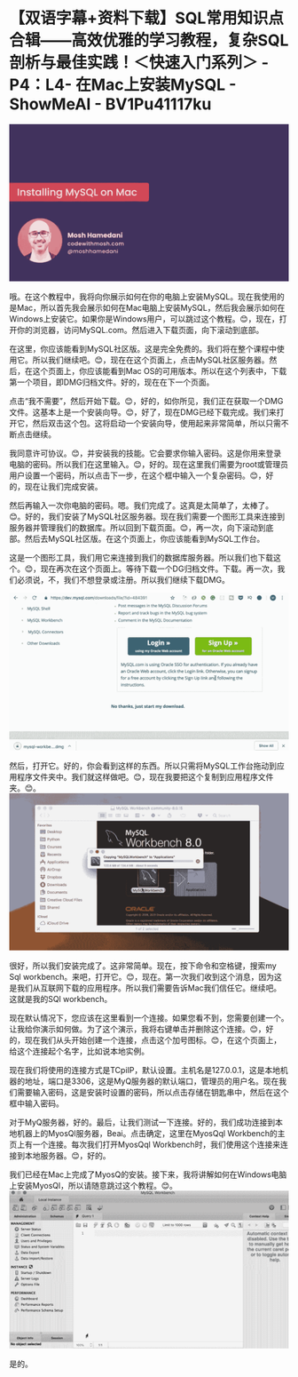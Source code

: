 # 【双语字幕+资料下载】SQL常用知识点合辑——高效优雅的学习教程，复杂SQL剖析与最佳实践！＜快速入门系列＞ - P4：L4- 在Mac上安装MySQL - ShowMeAI - BV1Pu41117ku

![](img/00ef5f07fbdae9a975a3e66fe2b003c7_0.png)

哦。在这个教程中，我将向你展示如何在你的电脑上安装MySQL。现在我使用的是Mac，所以首先我会展示如何在Mac电脑上安装MySQL，然后我会展示如何在Windows上安装它。如果你是Windows用户，可以跳过这个教程。😊，现在，打开你的浏览器，访问MySQL.com。然后进入下载页面，向下滚动到底部。

在这里，你应该能看到MySQL社区版。这是完全免费的。我们将在整个课程中使用它。所以我们继续吧。😊，现在在这个页面上，点击MySQL社区服务器。然后，在这个页面上，你应该能看到Mac OS的可用版本。所以在这个列表中，下载第一个项目，即DMG归档文件。好的，现在在下一个页面。

点击“我不需要”，然后开始下载。😊，好的，如你所见，我们正在获取一个DMG文件。这基本上是一个安装向导。😊，好了，现在DMG已经下载完成。我们来打开它，然后双击这个包。这将启动一个安装向导，使用起来非常简单，所以只需不断点击继续。

我同意许可协议。😊，并安装我的技能。它会要求你输入密码。这是你用来登录电脑的密码。所以我们在这里输入。😊，好的。现在这里我们需要为root或管理员用户设置一个密码，所以点击下一步，在这个框中输入一个复杂密码。😊，好的，现在让我们完成安装。

然后再输入一次你电脑的密码。嗯。我们完成了。这真是太简单了，太棒了。😊。好的，我们安装了MySQL社区服务器。现在我们需要一个图形工具来连接到服务器并管理我们的数据库。所以回到下载页面。😊，再一次，向下滚动到底部。然后去MySQL社区版。在这个页面上，你应该能看到MySQL工作台。

这是一个图形工具，我们用它来连接到我们的数据库服务器。所以我们也下载这个。😊，现在再次在这个页面上。等待下载一个DG归档文件。下载。再一次，我们必须说，不，我们不想登录或注册。所以我们继续下载DMG。

![](img/00ef5f07fbdae9a975a3e66fe2b003c7_2.png)

然后，打开它。好的，你会看到这样的东西。所以只需将MySQL工作台拖动到应用程序文件夹中。我们就这样做吧。😊，现在我要把这个复制到应用程序文件夹。😊。![](img/00ef5f07fbdae9a975a3e66fe2b003c7_4.png)

很好，所以我们安装完成了。这非常简单。现在，按下命令和空格键，搜索my Sql workbench。来吧，打开它。😊，现在。第一次我们收到这个消息，因为这是我们从互联网下载的应用程序。所以我们需要告诉Mac我们信任它。继续吧。这就是我的SQl workbench。

现在默认情况下，您应该在这里看到一个连接。如果您看不到，您需要创建一个。让我给你演示如何做。为了这个演示，我将右键单击并删除这个连接。😊，好的，现在我们从头开始创建一个连接，点击这个加号图标。😊，在这个页面上，给这个连接起个名字，比如说本地实例。

现在我们将使用的连接方式是TCpiIP，默认设置。主机名是127.0.0.1，这是本地机器的地址，端口是3306，这是MyQ服务器的默认端口，管理员的用户名。现在我们需要输入密码，这是安装时设置的密码，所以点击存储在钥匙串中，然后在这个框中输入密码。

对于MyQ服务器，好的。最后，让我们测试一下连接。好的，我们成功连接到本地机器上的MyosQl服务器，Beai。点击确定，这里在MyosQql Workbench的主页上有一个连接。每次我们打开MyosQql Workbench时，我们使用这个连接来连接到本地服务器。😊，好的。

我们已经在Mac上完成了MyosQ的安装。接下来，我将讲解如何在Windows电脑上安装MyosQl，所以请随意跳过这个教程。😊。![](img/00ef5f07fbdae9a975a3e66fe2b003c7_6.png)

是的。
